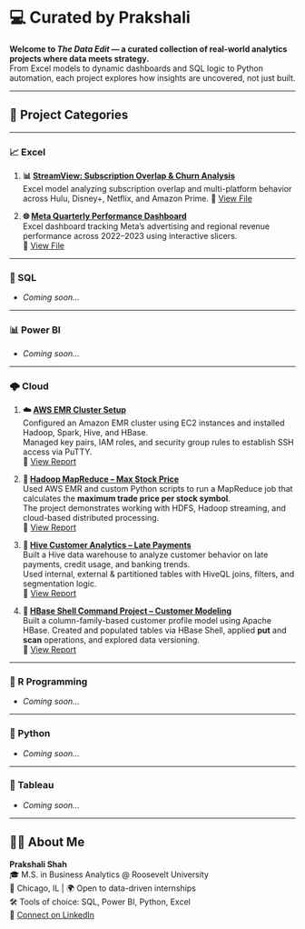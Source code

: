 # 💻 Curated by Prakshali

**Welcome to *The Data Edit* — a curated collection of real-world analytics projects where data meets strategy.**  
From Excel models to dynamic dashboards and SQL logic to Python automation, each project explores how insights are uncovered, not just built.

---

## 📁 Project Categories

---

### 📈 Excel


1. **📊 [StreamView: Subscription Overlap & Churn Analysis](https://github.com/prakshalishah/streamview-subscription-overlap)**  
   Excel model analyzing subscription overlap and multi-platform behavior across Hulu, Disney+, Netflix, and Amazon Prime.
   🔗 [View File](https://github.com/prakshalishah/streamview-subscription-overlap/blob/main/StreamView_SubscriptionOverlap_Model.xlsx)
   
3. **🌐 [Meta Quarterly Performance Dashboard](https://github.com/prakshalishah/meta-quarterly-performance-dashboard)**  
   Excel dashboard tracking Meta’s advertising and regional revenue performance across 2022–2023 using interactive slicers.  
   🔗 [View File](https://github.com/prakshalishah/meta-quarterly-performance-dashboard/blob/main/Meta_Quarterly_Performance_Dashboard.xlsx)

---

### 🚀 SQL

- *Coming soon...*

---

### 📊 Power BI

- *Coming soon...*

---

### 🌩️ Cloud

1. **☁️ [AWS EMR Cluster Setup](https://github.com/prakshalishah/aws-emr-cluster-setup)**  
   Configured an Amazon EMR cluster using EC2 instances and installed Hadoop, Spark, Hive, and HBase.  
   Managed key pairs, IAM roles, and security group rules to establish SSH access via PuTTY.  
   🔗 [View Report](https://github.com/prakshalishah/aws-emr-cluster-setup/blob/main/aws-emr-cluster-setup.pdf)

2. **🧮 [Hadoop MapReduce – Max Stock Price](https://github.com/prakshalishah/hadoop-mapreduce-stock-price-analysis)**  
   Used AWS EMR and custom Python scripts to run a MapReduce job that calculates the **maximum trade price per stock symbol**.  
   The project demonstrates working with HDFS, Hadoop streaming, and cloud-based distributed processing.  
   🔗 [View Report](https://github.com/prakshalishah/hadoop-mapreduce-stock-price-analysis/blob/main/aws-emr-job-writeup.pdf)

3. **🏦 [Hive Customer Analytics – Late Payments](https://github.com/prakshalishah/hive-customer-late-payments-analysis)**  
   Built a Hive data warehouse to analyze customer behavior on late payments, credit usage, and banking trends.  
   Used internal, external & partitioned tables with HiveQL joins, filters, and segmentation logic.  
   🔗 [View Report](https://github.com/prakshalishah/hive-customer-late-payments-analysis/blob/main/hive-late-payments-report.pdf)



5. **🧾 [HBase Shell Command Project – Customer Modeling](https://github.com/prakshalishah/hbase-shell-command-project)**  
   Built a column-family-based customer profile model using Apache HBase. Created and populated tables via HBase Shell, applied **put** and **scan** operations, and explored data versioning.  
   🔗 [View Report](https://github.com/prakshalishah/hbase-shell-command-project/blob/main/report.pdf)



---

### 🔬 R Programming

- *Coming soon...*

---

### 🐍 Python

- *Coming soon...*

---

### 🎨 Tableau

- *Coming soon...*

---

## 👩‍💻 About Me

**Prakshali Shah**  
🎓 M.S. in Business Analytics @ Roosevelt University  
📍 Chicago, IL | 🌍 Open to data-driven internships  
🛠️ Tools of choice: SQL, Power BI, Python, Excel  
🔗 [Connect on LinkedIn](https://linkedin.com/in/prakshalishah)
